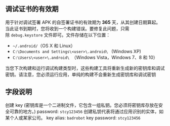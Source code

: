 ## 调试证书的有效期

用于针对调试签署 APK 的自签署证书的有效期为 **365** 天，从其创建日期算起。当此证书到期时，您将收到一个构建错误。要修复此问题，只需除 `debug.keystore` 文件即可。文件存储在以下位置：

* `~/.android/`（OS X 和 Linux）
* `C:\Documents and Settings\<user>\.android\ ` (Windows XP)
* `C:\Users\<user>\.android\ `（Windows Vista，Windows 7、8 和 10）

当您下次构建和运行调试构建类型时，这些构建工具将重新生成新的密钥库和调试密钥。请注意，您必须运行应用，单纯的构建不会重新生成密钥库和调试密钥

## 字段说明

创建 key (密钥库是一个二进制文件，它包含一组私钥。您必须将密钥库存放在安全可靠的地方。)
password: `stcy123456`
创建私钥代表将通过应用识别的实体，如某个人或某家公司。
key alias: `badrobot`
key password: `stcy123456`
